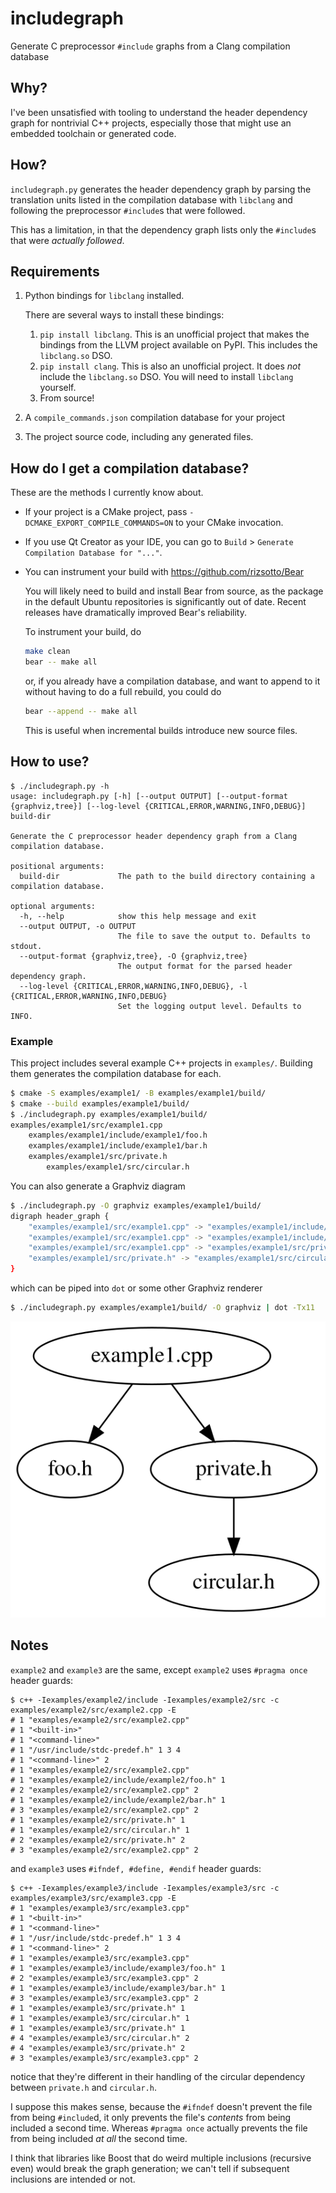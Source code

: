 # includegraph

Generate C preprocessor `#include` graphs from a Clang compilation database

## Why?

I've been unsatisfied with tooling to understand the header dependency graph for nontrivial C++
projects, especially those that might use an embedded toolchain or generated code.

## How?

`includegraph.py` generates the header dependency graph by parsing the translation units listed in
the compilation database with `libclang` and following the preprocessor `#include`s that were
followed.

This has a limitation, in that the dependency graph lists only the `#include`s that were _actually
followed_.

## Requirements

1. Python bindings for `libclang` installed.

   There are several ways to install these bindings:
    1. `pip install libclang`. This is an unofficial project that makes the bindings from the LLVM
       project available on PyPI. This includes the `libclang.so` DSO.
    2. `pip install clang`. This is also an unofficial project. It does _not_ include the
       `libclang.so` DSO. You will need to install `libclang` yourself.
    3. From source!
2. A `compile_commands.json` compilation database for your project
3. The project source code, including any generated files.

## How do I get a compilation database?

These are the methods I currently know about.

* If your project is a CMake project, pass `-DCMAKE_EXPORT_COMPILE_COMMANDS=ON` to your CMake
  invocation.
* If you use Qt Creator as your IDE, you can go to `Build` > `Generate Compilation Database for
  "..."`.
* You can instrument your build with https://github.com/rizsotto/Bear

  You will likely need to build and install Bear from source, as the package in the default Ubuntu
  repositories is significantly out of date. Recent releases have dramatically improved Bear's
  reliability.

  To instrument your build, do

  ```sh
  make clean
  bear -- make all
  ```
  or, if you already have a compilation database, and want to append to it without having to do a
  full rebuild, you could do
  ```sh
  bear --append -- make all
  ```
  This is useful when incremental builds introduce new source files.

## How to use?

```
$ ./includegraph.py -h
usage: includegraph.py [-h] [--output OUTPUT] [--output-format {graphviz,tree}] [--log-level {CRITICAL,ERROR,WARNING,INFO,DEBUG}] build-dir

Generate the C preprocessor header dependency graph from a Clang compilation database.

positional arguments:
  build-dir             The path to the build directory containing a compilation database.

optional arguments:
  -h, --help            show this help message and exit
  --output OUTPUT, -o OUTPUT
                        The file to save the output to. Defaults to stdout.
  --output-format {graphviz,tree}, -O {graphviz,tree}
                        The output format for the parsed header dependency graph.
  --log-level {CRITICAL,ERROR,WARNING,INFO,DEBUG}, -l {CRITICAL,ERROR,WARNING,INFO,DEBUG}
                        Set the logging output level. Defaults to INFO.
```

### Example

This project includes several example C++ projects in `examples/`. Building them generates the
compilation database for each.

```sh
$ cmake -S examples/example1/ -B examples/example1/build/
$ cmake --build examples/example1/build/
$ ./includegraph.py examples/example1/build/
examples/example1/src/example1.cpp
    examples/example1/include/example1/foo.h
    examples/example1/include/example1/bar.h
    examples/example1/src/private.h
        examples/example1/src/circular.h
```

You can also generate a Graphviz diagram
```sh
$ ./includegraph.py -O graphviz examples/example1/build/
digraph header_graph {
    "examples/example1/src/example1.cpp" -> "examples/example1/include/example1/foo.h";
    "examples/example1/src/example1.cpp" -> "examples/example1/include/example1/bar.h";
    "examples/example1/src/example1.cpp" -> "examples/example1/src/private.h";
    "examples/example1/src/private.h" -> "examples/example1/src/circular.h";
}
```
which can be piped into `dot` or some other Graphviz renderer
```sh
$ ./includegraph.py examples/example1/build/ -O graphviz | dot -Tx11
```

![dependency graph](examples/example1/graph.svg)

## Notes

`example2` and `example3` are the same, except `example2` uses `#pragma once` header guards:
```
$ c++ -Iexamples/example2/include -Iexamples/example2/src -c examples/example2/src/example2.cpp -E
# 1 "examples/example2/src/example2.cpp"
# 1 "<built-in>"
# 1 "<command-line>"
# 1 "/usr/include/stdc-predef.h" 1 3 4
# 1 "<command-line>" 2
# 1 "examples/example2/src/example2.cpp"
# 1 "examples/example2/include/example2/foo.h" 1
# 2 "examples/example2/src/example2.cpp" 2
# 1 "examples/example2/include/example2/bar.h" 1
# 3 "examples/example2/src/example2.cpp" 2
# 1 "examples/example2/src/private.h" 1
# 1 "examples/example2/src/circular.h" 1
# 2 "examples/example2/src/private.h" 2
# 3 "examples/example2/src/example2.cpp" 2
```
and `example3` uses `#ifndef, #define, #endif` header guards:
```
$ c++ -Iexamples/example3/include -Iexamples/example3/src -c examples/example3/src/example3.cpp -E
# 1 "examples/example3/src/example3.cpp"
# 1 "<built-in>"
# 1 "<command-line>"
# 1 "/usr/include/stdc-predef.h" 1 3 4
# 1 "<command-line>" 2
# 1 "examples/example3/src/example3.cpp"
# 1 "examples/example3/include/example3/foo.h" 1
# 2 "examples/example3/src/example3.cpp" 2
# 1 "examples/example3/include/example3/bar.h" 1
# 3 "examples/example3/src/example3.cpp" 2
# 1 "examples/example3/src/private.h" 1
# 1 "examples/example3/src/circular.h" 1
# 1 "examples/example3/src/private.h" 1
# 4 "examples/example3/src/circular.h" 2
# 4 "examples/example3/src/private.h" 2
# 3 "examples/example3/src/example3.cpp" 2
```
notice that they're different in their handling of the circular dependency between `private.h` and `circular.h`.

I suppose this makes sense, because the `#ifndef` doesn't prevent the file from being `#include`d,
it only prevents the file's _contents_ from being included a second time. Whereas `#pragma once`
actually prevents the file from being included _at all_ the second time.

I think that libraries like Boost that do weird multiple inclusions (recursive even) would break the
graph generation; we can't tell if subsequent inclusions are intended or not.
